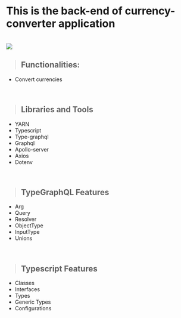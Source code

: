 # **This is the back-end of currency-converter application**

<br>

<img src="https://i.imgur.com/gJaRxtZ.jpg">

<br>

> ## Functionalities:

* Convert currencies

<br>

> ## Libraries and Tools

* YARN
* Typescript
* Type-graphql
* Graphql
* Apollo-server
* Axios
* Dotenv

<br>

> ## TypeGraphQL Features 

* Arg
* Query 
* Resolver 
* ObjectType
* InputType
* Unions

<br>

> ## Typescript Features

* Classes
* Interfaces
* Types
* Generic Types
* Configurations
